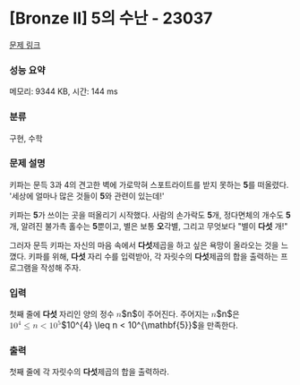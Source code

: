 # [Bronze II] 5의 수난 - 23037 

[문제 링크](https://www.acmicpc.net/problem/23037) 

### 성능 요약

메모리: 9344 KB, 시간: 144 ms

### 분류

구현, 수학

### 문제 설명

<p>키파는 문득 3과 4의 견고한 벽에 가로막혀 스포트라이트를 받지 못하는 <strong>5</strong>를 떠올렸다. '세상에 얼마나 많은 것들이 <strong>5</strong>와 관련이 있는데!'</p>

<p>키파는 <strong>5</strong>가 쓰이는 곳을 떠올리기 시작했다. 사람의 손가락도 <strong>5</strong>개, 정다면체의 개수도 <strong>5</strong>개, 알려진 불가촉 홀수는 <strong>5</strong>뿐이고, 별은 보통 <strong>오</strong>각별, 그리고 무엇보다 "별이 <strong>다섯</strong> 개!"</p>

<p>그러자 문득 키파는 자신의 마음 속에서 <strong>다섯</strong>제곱을 하고 싶은 욕망이 올라오는 것을 느꼈다. 키파를 위해, <strong>다섯</strong> 자리 수를 입력받아, 각 자릿수의 <strong>다섯</strong>제곱의 합을 출력하는 프로그램을 작성해 주자.</p>

### 입력 

 <p>첫째 줄에 <strong>다섯</strong> 자리인 양의 정수 <mjx-container class="MathJax" jax="CHTML" style="font-size: 109%; position: relative;"><mjx-math class="MJX-TEX" aria-hidden="true"><mjx-mi class="mjx-i"><mjx-c class="mjx-c1D45B TEX-I"></mjx-c></mjx-mi></mjx-math><mjx-assistive-mml unselectable="on" display="inline"><math xmlns="http://www.w3.org/1998/Math/MathML"><mi>n</mi></math></mjx-assistive-mml><span aria-hidden="true" class="no-mathjax mjx-copytext">$n$</span></mjx-container>이 주어진다. 주어지는 <mjx-container class="MathJax" jax="CHTML" style="font-size: 109%; position: relative;"><mjx-math class="MJX-TEX" aria-hidden="true"><mjx-mi class="mjx-i"><mjx-c class="mjx-c1D45B TEX-I"></mjx-c></mjx-mi></mjx-math><mjx-assistive-mml unselectable="on" display="inline"><math xmlns="http://www.w3.org/1998/Math/MathML"><mi>n</mi></math></mjx-assistive-mml><span aria-hidden="true" class="no-mathjax mjx-copytext">$n$</span></mjx-container>은 <mjx-container class="MathJax" jax="CHTML" style="font-size: 109%; position: relative;"><mjx-math class="MJX-TEX" aria-hidden="true"><mjx-msup><mjx-mn class="mjx-n"><mjx-c class="mjx-c31"></mjx-c><mjx-c class="mjx-c30"></mjx-c></mjx-mn><mjx-script style="vertical-align: 0.393em;"><mjx-texatom size="s" texclass="ORD"><mjx-mn class="mjx-n"><mjx-c class="mjx-c34"></mjx-c></mjx-mn></mjx-texatom></mjx-script></mjx-msup><mjx-mo class="mjx-n" space="4"><mjx-c class="mjx-c2264"></mjx-c></mjx-mo><mjx-mi class="mjx-i" space="4"><mjx-c class="mjx-c1D45B TEX-I"></mjx-c></mjx-mi><mjx-mo class="mjx-n" space="4"><mjx-c class="mjx-c3C"></mjx-c></mjx-mo><mjx-msup space="4"><mjx-mn class="mjx-n"><mjx-c class="mjx-c31"></mjx-c><mjx-c class="mjx-c30"></mjx-c></mjx-mn><mjx-script style="vertical-align: 0.393em;"><mjx-texatom size="s" texclass="ORD"><mjx-texatom texclass="ORD"><mjx-mn class="mjx-b"><mjx-c class="mjx-c1D7D3 TEX-B"></mjx-c></mjx-mn></mjx-texatom></mjx-texatom></mjx-script></mjx-msup></mjx-math><mjx-assistive-mml unselectable="on" display="inline"><math xmlns="http://www.w3.org/1998/Math/MathML"><msup><mn>10</mn><mrow data-mjx-texclass="ORD"><mn>4</mn></mrow></msup><mo>≤</mo><mi>n</mi><mo><</mo><msup><mn>10</mn><mrow data-mjx-texclass="ORD"><mrow data-mjx-texclass="ORD"><mn mathvariant="bold">5</mn></mrow></mrow></msup></math></mjx-assistive-mml><span aria-hidden="true" class="no-mathjax mjx-copytext">$10^{4} \leq n < 10^{\mathbf{5}}$</span></mjx-container>을 만족한다.</p>

### 출력 

 <p>첫째 줄에 각 자릿수의 <strong>다섯</strong>제곱의 합을 출력하라.</p>

